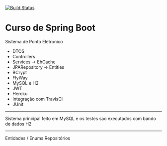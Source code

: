 [![Build Status](https://travis-ci.org/alansvieceli/teste-sts-ponto-inteligente.svg?branch=master)](https://travis-ci.org/alansvieceli/teste-sts-ponto-inteligente)

# Curso de Spring Boot

Sistema de Ponto Eletronico

- DTOS
- Controllers
- Services -> EhCache
- JPARepository -> Entities
- BCrypt
- FlyWay
- MySQL e H2
- JWT
- Heroku
- Integração com TravisCI
- JUnit
-----------------------------------
Sistema principal feito em MySQL e os testes sao executados com bando de dados H2

-----------------------------------
Entidades / Enums
Repositórios